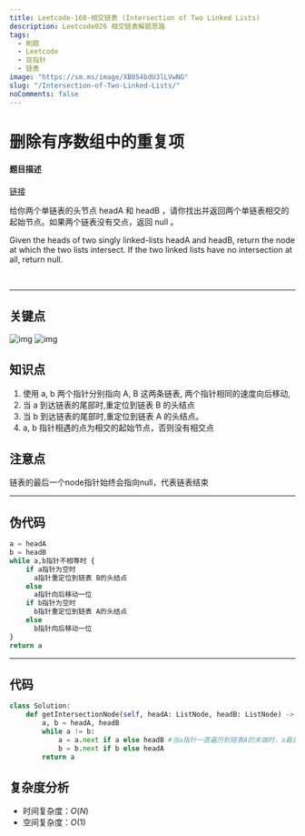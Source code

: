 ```yaml
---
title: Leetcode-160-相交链表 (Intersection of Two Linked Lists)
description: Leetcode026 相交链表解题思路
tags:
  - 刷题
  - Leetcode
  - 双指针
  - 链表
image: "https://sm.ms/image/XB854bdU3lLVwNG"
slug: "/Intersection-of-Two-Linked-Lists/"
noComments: false
---
```


删除有序数组中的重复项
====
#### 题目描述
[链接](https://leetcode-cn.com/problems/intersection-of-two-linked-lists)

给你两个单链表的头节点 headA 和 headB ，请你找出并返回两个单链表相交的起始节点。如果两个链表没有交点，返回 null 。

Given the heads of two singly linked-lists headA and headB, return the node at which the two lists intersect. If the two linked lists have no intersection at all, return null.


 
***
关键点
----
![img](https://sm.ms/image/XB854bdU3lLVwNG)
![img](https://sm.ms/image/d8X7Nf2jgqVmKxk)


知识点
----

1. 使用 a, b 两个指针分别指向 A, B 这两条链表, 两个指针相同的速度向后移动,
2. 当 a 到达链表的尾部时,重定位到链表 B 的头结点
3. 当 b 到达链表的尾部时,重定位到链表 A 的头结点。
4. a, b 指针相遇的点为相交的起始节点，否则没有相交点

注意点
----
链表的最后一个node指针始终会指向null，代表链表结束

***
伪代码
----

```python
a = headA
b = headB
while a,b指针不相等时 {
    if a指针为空时
      a指针重定位到链表 B的头结点
    else
      a指针向后移动一位
    if b指针为空时
      b指针重定位到链表 A的头结点
    else
      b指针向后移动一位
}
return a
```
***
代码
----

```python
class Solution:
    def getIntersectionNode(self, headA: ListNode, headB: ListNode) -> ListNode:
        a, b = headA, headB
        while a != b:
            a = a.next if a else headB #当a指针一直遍历到链表A的末端时，a最后会等于null， 当a=null 条件为否， a将重定位到B的头节点 
            b = b.next if b else headA
        return a
```

复杂度分析
---
* 时间复杂度：$O(N)$
* 空间复杂度：$O(1)$